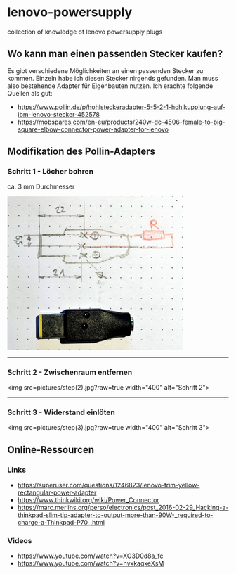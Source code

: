 # lenovo-powersupply

collection of knowledge of lenovo powersupply plugs

## Wo kann man einen passenden Stecker kaufen?

Es gibt verschiedene Möglichkeiten an einen passenden Stecker zu kommen.
Einzeln habe ich diesen Stecker nirgends gefunden.
Man muss also bestehende Adapter für Eigenbauten nutzen.
Ich erachte folgende Quellen als gut:

+ <https://www.pollin.de/p/hohlsteckeradapter-5-5-2-1-hohlkupplung-auf-ibm-lenovo-stecker-452578>
+ <https://mobspares.com/en-eu/products/240w-dc-4506-female-to-big-square-elbow-connector-power-adapter-for-lenovo>

## Modifikation des Pollin-Adapters

### Schritt 1 - Löcher bohren
ca. 3 mm Durchmesser

<img src="https://github.com/yasdfgr/lenovo-powersupply/blob/main/pictures/step(1).jpg" width="400" alt="Schritt 1">

---

### Schritt 2 - Zwischenraum entfernen

<img src=pictures/step(2).jpg?raw=true width="400" alt="Schritt 2">

---

### Schritt 3 - Widerstand einlöten
<img src=pictures/step(3).jpg?raw=true width="400" alt="Schritt 3">

## Online-Ressourcen

### Links

+ <https://superuser.com/questions/1246823/lenovo-trim-yellow-rectangular-power-adapter>
+ <https://www.thinkwiki.org/wiki/Power_Connector>
+ <https://marc.merlins.org/perso/electronics/post_2016-02-29_Hacking-a-thinkpad-slim-tip-adapter-to-output-more-than-90W-_required-to-charge-a-Thinkpad-P70_.html>

### Videos

+ <https://www.youtube.com/watch?v=XO3D0d8a_fc>
+ <https://www.youtube.com/watch?v=nvxkaqxeXsM>
